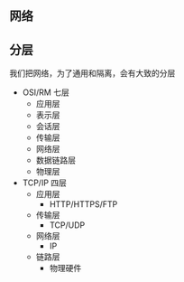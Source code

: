 ## 网络

## 分层

我们把网络，为了通用和隔离，会有大致的分层

- OSI/RM 七层
    - 应用层
    - 表示层
    - 会话层
    - 传输层
    - 网络层
    - 数据链路层
    - 物理层
- TCP/IP 四层
    - 应用层
        - HTTP/HTTPS/FTP
    - 传输层
        - TCP/UDP
    - 网络层
        - IP
    - 链路层
        - 物理硬件